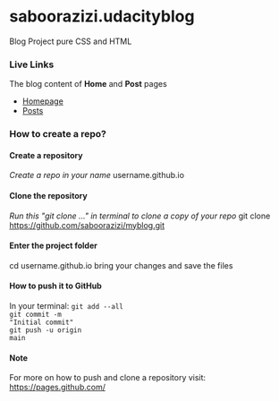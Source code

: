 # saboorazizi.udacityblog

Blog Project pure CSS and HTML

### Live Links

The blog content of **Home** and **Post** pages

- [Homepage](https:/https://saboorazizi.github.io/myblog/index.html)
- [Posts](https:/https://saboorazizi.github.io/myblog/posts.html)

### How to create a repo?

#### Create a repository

_Create a repo in your name_
username.github.io

#### Clone the repository

_Run this "git clone ..." in terminal to clone a copy of your repo_
git clone https://github.com/saboorazizi/myblog.git

#### Enter the project folder

cd username.github.io
bring your changes and save the files

#### How to push it to GitHub

In your terminal:
<code>git add --all</code></br>
<code>git commit -m "Initial commit"</code></br>
<code>git push -u origin main</code></br>

#### Note

For more on how to push and clone a repository visit:
https://pages.github.com/
